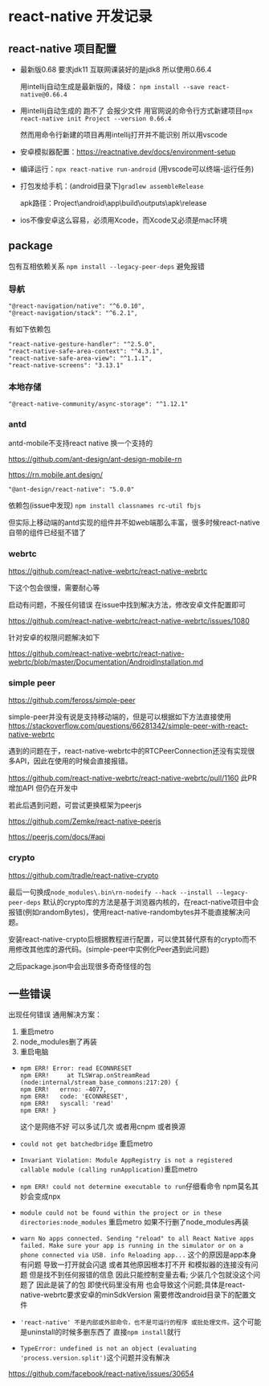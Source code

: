 # react-native 开发记录
## react-native 项目配置
- 最新版0.68 要求jdk11 互联网课装好的是jdk8 所以使用0.66.4

  用intellij自动生成是最新版的，降级：
`npm install --save react-native@0.66.4`

- 用intellij自动生成的 跑不了 会报少文件 用官网说的命令行方式新建项目`npx react-native init Project --version 0.66.4`
  
  然而用命令行新建的项目再用intellij打开并不能识别 所以用vscode

- 安卓模拟器配置：https://reactnative.dev/docs/environment-setup
- 编译运行：`npx react-native run-android` (用vscode可以终端-运行任务)
- 打包发给手机：(android目录下)`gradlew assembleRelease`
  
  apk路径：Project\android\app\build\outputs\apk\release
- ios不像安卓这么容易，必须用Xcode，而Xcode又必须是mac环境

## package
包有互相依赖关系
`npm install --legacy-peer-deps` 避免报错
### 导航
```
"@react-navigation/native": "^6.0.10",
"@react-navigation/stack": "^6.2.1",
```
有如下依赖包
```
"react-native-gesture-handler": "^2.5.0",
"react-native-safe-area-context": "^4.3.1",
"react-native-safe-area-view": "^1.1.1",
"react-native-screens": "3.13.1"
```
### 本地存储
`"@react-native-community/async-storage": "^1.12.1"`

### antd
antd-mobile不支持react native 换一个支持的

https://github.com/ant-design/ant-design-mobile-rn

https://rn.mobile.ant.design/

`"@ant-design/react-native": "5.0.0"`

依赖包(issue中发现)
`npm install classnames rc-util fbjs`

但实际上移动端的antd实现的组件并不如web端那么丰富，很多时候react-native自带的组件已经挺不错了

### webrtc
https://github.com/react-native-webrtc/react-native-webrtc

下这个包会很慢，需要耐心等

启动有问题，不报任何错误 在issue中找到解决方法，修改安卓文件配置即可

https://github.com/react-native-webrtc/react-native-webrtc/issues/1080

针对安卓的权限问题解决如下

https://github.com/react-native-webrtc/react-native-webrtc/blob/master/Documentation/AndroidInstallation.md


### simple peer
https://github.com/feross/simple-peer

simple-peer并没有说是支持移动端的，但是可以根据如下方法直接使用
https://stackoverflow.com/questions/66281342/simple-peer-with-react-native-webrtc

遇到的问题在于，react-native-webrtc中的RTCPeerConnection还没有实现很多API，因此在使用的时候会直接报错。

https://github.com/react-native-webrtc/react-native-webrtc/pull/1160
此PR增加API 但仍在开发中

若此后遇到问题，可尝试更换框架为peerjs

https://github.com/Zemke/react-native-peerjs

https://peerjs.com/docs/#api

### crypto
https://github.com/tradle/react-native-crypto

最后一句换成`node_modules\.bin\rn-nodeify --hack --install --legacy-peer-deps`
默认的crypto库的方法是基于浏览器内核的，在react-native项目中会报错(例如randomBytes)，使用react-native-randombytes并不能直接解决问题。

安装react-native-crypto后根据教程进行配置，可以使其替代原有的crypto而不用修改其他库的源代码。(simple-peer中实例化Peer遇到此问题)

之后package.json中会出现很多奇奇怪怪的包


## 一些错误

出现任何错误 通用解决方案：

1. 重启metro
2. node_modules删了再装
3. 重启电脑

- ```
  npm ERR! Error: read ECONNRESET
  npm ERR!     at TLSWrap.onStreamRead (node:internal/stream_base_commons:217:20) {
  npm ERR!   errno: -4077,
  npm ERR!   code: 'ECONNRESET',
  npm ERR!   syscall: 'read'
  npm ERR! }
  ```
  这个是网络不好 可以多试几次  或者用cnpm 或者换源

- `could not get batchedbridge` 重启metro
- `Invariant Violation: Module AppRegistry is not a registered callable module (calling runApplication)`重启metro
- `npm ERR! could not determine executable to run`仔细看命令 npm莫名其妙会变成npx
- `module could not be found within the project or in these directories:node_modules` 重启metro 如果不行删了node_modules再装
- `warn No apps connected. Sending "reload" to all React Native apps failed. Make sure your app is running in the simulator or on a phone connected via USB.
info Reloading app...`
这个的原因是app本身有问题 导致一打开就会闪退 或者其他原因根本打不开 和模拟器的连接没有问题  但是找不到任何报错的信息 因此只能控制变量去看;
少装几个包就没这个问题了 因此是装了的包 即使代码里没有用 也会导致这个问题;具体是react-native-webrtc要求安卓的minSdkVersion 需要修改android目录下的配置文件

- `'react-native' 不是内部或外部命令，也不是可运行的程序
或批处理文件。`这个可能是uninstall的时候多删东西了 直接`npm install`就行
- `TypeError: undefined is not an object (evaluating 'process.version.split')`这个问题并没有解决

https://github.com/facebook/react-native/issues/30654